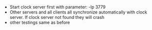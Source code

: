 * Start clock server first with parameter: -lp 3779
* Other servers and all clients all synchronize automatically with clock server. If clock server not found they will crash
* other testings same as before